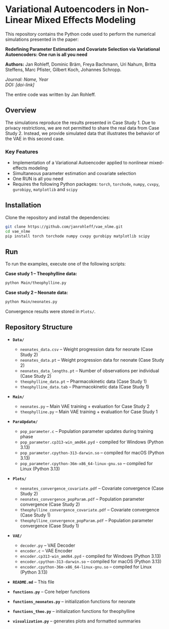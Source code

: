 # Variational Autoencoders in Non-Linear Mixed Effects Modeling

This repository contains the Python code used to perform the numerical simulations presented in the paper:

**Redefining Parameter Estimation and Covariate Selection via Variational Autoencoders: One run is all you need**  

**Authors:**  Jan Rohleff, Dominic Bräm, Freya Bachmann, Uri Nahum, Britta Steffens, 
Marc Pfister, Gilbert Koch, Johannes Schropp.

*Journal: Name, Year*  
*DOI: [doi-link]*

The entire code was written by Jan Rohleff.

## Overview

The simulations reproduce the results presented in Case Study 1. Due to privacy restrictions, we are not permitted to share the real data from Case Study 2. Instead, we provide simulated data that illustrates the behavior of the VAE in this second case.

### Key Features

- Implementation of a Variational Autoencoder applied to nonlinear mixed-effects modeling
- Simultaneous parameter estimation and covariate selection
- One RUN is all you need
-  Requires the following Python packages: `torch`, `torchode`, `numpy`, `cvxpy`, `gurobipy`, `matplotlib` and `scipy`


## Installation

Clone the repository and install the dependencies:

```bash
git clone https://github.com/janrohleff/vae_nlme.git
cd vae_nlme
pip install torch torchode numpy cvxpy gurobipy matplotlib scipy
```

## Run
To run the examples, execute one of the following scripts:

**Case study 1 – Theophylline data:**
```bash
python Main/theophylline.py
```

**Case study 2 – Neonate data:**
```bash
python Main/neonates.py
```
Convergence results were stored in `Plots/`.

## Repository Structure

- **`Data/`**
  - `neonates_data.csv` – Weight progression data for neonate (Case Study 2)
  - `neonates_data.pt` – Weight progression data for neonate (Case Study 2)
  - `neonates_data_lengths.pt` – Number of observations per individual (Case Study 2)
  - `theophylline_data.pt` – Pharmacokinetic data (Case Study 1)
  - `theophylline_data.tab` – Pharmacokinetic data (Case Study 1)

- **`Main/`**
  - `neonates.py` – Main VAE training + evaluation for Case Study 2  
  - `theophylline.py` – Main VAE training + evaluation for Case Study 1
 
- **`ParaUpdate/`**
  - `pop_parameter.c` – Population parameter updates during training phase
  - `pop_parameter.cp313-win_amd64.pyd` - compiled for Windows (Python 3.13)
  - `pop_parameter.cpython-313-darwin.so` – compiled for macOS (Python 3.13)
  - `pop_parameter.cpython-36m-x86_64-linux-gnu.so` – compiled for Linux (Python 3.13)

- **`Plots/`**
  - `neonates_convergence_covariate.pdf` – Covariate convergence (Case Study 2)  
  - `neonates_convergence_popParam.pdf` – Population parameter convergence (Case Study 2)  
  - `theophylline_convergence_covariate.pdf` – Covariate convergence (Case Study 1)  
  - `theophylline_convergence_popParam.pdf` – Population parameter convergence (Case Study 1)
    
- **`VAE/`**
  - `decoder.py` – VAE Decoder
  - `encoder.c` – VAE Encoder
  - `encoder.cp313-win_amd64.pyd` - compiled for Windows (Python 3.13)
  - `encoder.cpython-313-darwin.so` –  compiled for macOS (Python 3.13)
  - `encoder.cpython-36m-x86_64-linux-gnu.so` – compiled for Linux (Python 3.13)

- **`README.md`** – This file
- **`functions.py`** – Core helper functions
- **`functions_neonates.py`** – initialization functions for neonate
- **`functions_theo.py`** – initialization functions for theophylline 
- **`visualization.py`** – generates plots and formatted summaries

